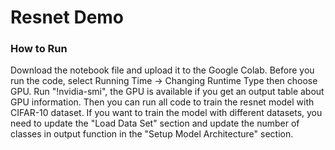 # Resnet Demo

### How to Run

Download the notebook file and upload it to the Google Colab. Before you run the code, select Running Time -> Changing Runtime Type then choose GPU. Run "!nvidia-smi", the GPU is available if you get an output table about GPU information. Then you can run all code to train the resnet model with CIFAR-10 dataset. If you want to train the model with different datasets,
you need to update the "Load Data Set" section and update the number of classes in output function in the "Setup Model Architecture" section. 
